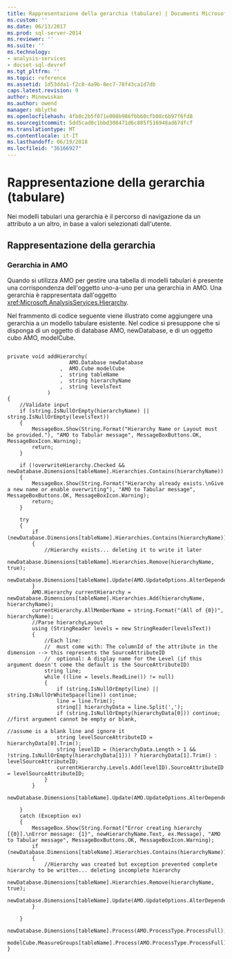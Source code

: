 ```yaml
---
title: Rappresentazione della gerarchia (tabulare) | Documenti Microsoft
ms.custom: ''
ms.date: 06/13/2017
ms.prod: sql-server-2014
ms.reviewer: ''
ms.suite: ''
ms.technology:
- analysis-services
- docset-sql-devref
ms.tgt_pltfrm: ''
ms.topic: reference
ms.assetid: 1d53dda1-f2c8-4a9b-8ec7-78f43ca1d7db
caps.latest.revision: 9
author: Minewiskan
ms.author: owend
manager: mblythe
ms.openlocfilehash: 4fb0c2b5f071e008b986fbb60cfb08c6b97f6fd8
ms.sourcegitcommit: 5dd5cad0c1bbd308471d6c885f516948ad67dfcf
ms.translationtype: MT
ms.contentlocale: it-IT
ms.lasthandoff: 06/19/2018
ms.locfileid: "36166927"
---
```

# <a name="hierarchy-representation-tabular"></a>Rappresentazione della gerarchia (tabulare)
  Nei modelli tabulari una gerarchia è il percorso di navigazione da un attributo a un altro, in base a valori selezionati dall'utente.  
  
## <a name="hierarchy-representation"></a>Rappresentazione della gerarchia  
  
### <a name="hierarchy-in-amo"></a>Gerarchia in AMO  
 Quando si utilizza AMO per gestire una tabella di modelli tabulari è presente una corrispondenza dell'oggetto uno-a-uno per una gerarchia in AMO. Una gerarchia è rappresentata dall'oggetto <xref:Microsoft.AnalysisServices.Hierarchy>.  
  
 Nel frammento di codice seguente viene illustrato come aggiungere una gerarchia a un modello tabulare esistente. Nel codice si presuppone che si disponga di un oggetto di database AMO, newDatabase, e di un oggetto cubo AMO, modelCube.  
  
```  
  
private void addHierarchy(  
                    AMO.Database newDatabase  
                 ,  AMO.Cube modelCube  
                 ,  string tableName  
                 ,  string hierarchyName  
                 ,  string levelsText  
             )  
{  
    //Validate input  
    if (string.IsNullOrEmpty(hierarchyName) || string.IsNullOrEmpty(levelsText))  
    {  
        MessageBox.Show(String.Format("Hierarchy Name or Layout must be provided."), "AMO to Tabular message", MessageBoxButtons.OK, MessageBoxIcon.Warning);  
        return;  
    }  
  
    if (!overwriteHierarchy.Checked && newDatabase.Dimensions[tableName].Hierarchies.Contains(hierarchyName))  
    {  
        MessageBox.Show(String.Format("Hierarchy already exists.\nGive a new name or enable overwriting"), "AMO to Tabular message", MessageBoxButtons.OK, MessageBoxIcon.Warning);  
        return;  
    }  
  
    try  
    {  
        if (newDatabase.Dimensions[tableName].Hierarchies.Contains(hierarchyName))  
        {  
            //Hierarchy exists... deleting it to write it later  
            newDatabase.Dimensions[tableName].Hierarchies.Remove(hierarchyName, true);  
            newDatabase.Dimensions[tableName].Update(AMO.UpdateOptions.AlterDependents);  
        }  
        AMO.Hierarchy currentHierarchy = newDatabase.Dimensions[tableName].Hierarchies.Add(hierarchyName, hierarchyName);  
        currentHierarchy.AllMemberName = string.Format("(All of {0})", hierarchyName);  
        //Parse hierarchyLayout  
        using (StringReader levels = new StringReader(levelsText))  
        {  
            //Each line:  
            //  must come with: The columnId of the attribute in the dimension --> this represents the SourceAttributeID  
            //  optional: A display name for the Level (if this argument doesn't come the default is the SourceAttributeID)  
            string line;  
            while ((line = levels.ReadLine()) != null)  
            {  
                if (string.IsNullOrEmpty(line) || string.IsNullOrWhiteSpace(line)) continue;  
                line = line.Trim();  
                string[] hierarchyData = line.Split(',');  
                if (string.IsNullOrEmpty(hierarchyData[0])) continue; //first argument cannot be empty or blank,   
                                                                      //assume is a blank line and ignore it  
                string levelSourceAttributeID = hierarchyData[0].Trim();  
                string levelID = (hierarchyData.Length > 1 && !string.IsNullOrEmpty(hierarchyData[1])) ? hierarchyData[1].Trim() : levelSourceAttributeID;  
                currentHierarchy.Levels.Add(levelID).SourceAttributeID = levelSourceAttributeID;  
            }  
        }  
        newDatabase.Dimensions[tableName].Update(AMO.UpdateOptions.AlterDependents);  
  
    }  
    catch (Exception ex)  
    {  
        MessageBox.Show(String.Format("Error creating hierarchy [{0}].\nError message: {1}", newHierarchyName.Text, ex.Message), "AMO to Tabular message", MessageBoxButtons.OK, MessageBoxIcon.Warning);  
        if (newDatabase.Dimensions[tableName].Hierarchies.Contains(hierarchyName))  
        {  
            //Hierarchy was created but exception prevented complete hierarchy to be written... deleting incomplete hierarchy  
            newDatabase.Dimensions[tableName].Hierarchies.Remove(hierarchyName, true);  
            newDatabase.Dimensions[tableName].Update(AMO.UpdateOptions.AlterDependents);  
        }  
  
    }  
    newDatabase.Dimensions[tableName].Process(AMO.ProcessType.ProcessFull);  
    modelCube.MeasureGroups[tableName].Process(AMO.ProcessType.ProcessFull);  
}  
  
```  
  
  